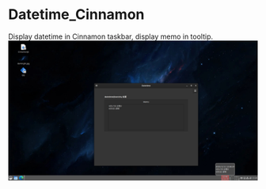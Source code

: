 # Datetime_Cinnamon
Display datetime in Cinnamon taskbar, display memo in tooltip.  
![alt](preview.png)
